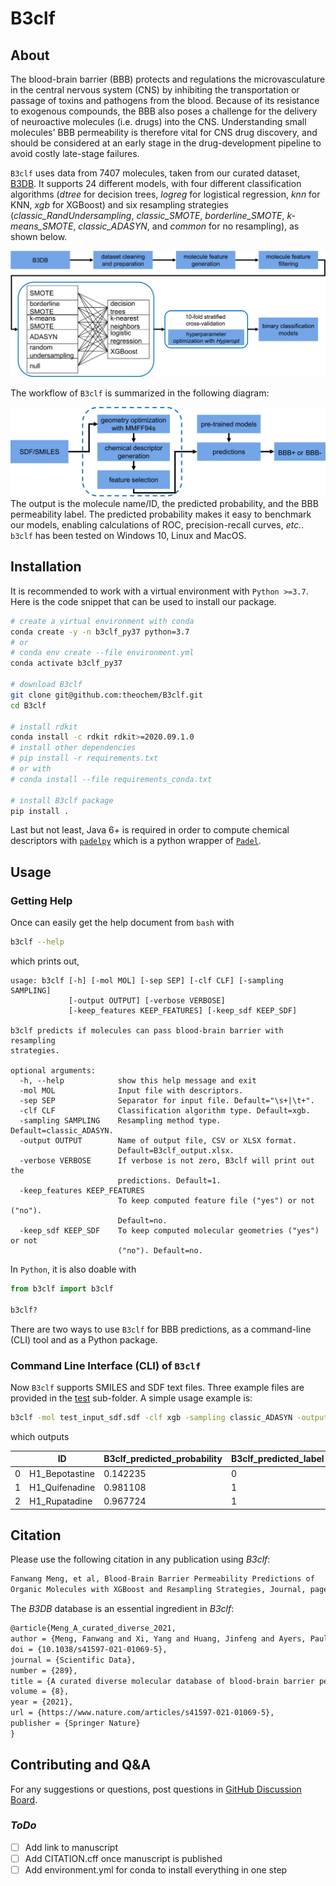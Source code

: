 # B3clf

## About

The blood-brain barrier (BBB) protects and regulations the microvasculature in the central nervous system (CNS)
by inhibiting the transportation or passage of toxins and pathogens from the blood. Because of its resistance to 
exogenous compounds, the BBB also poses a challenge for the
delivery of neuroactive molecules (i.e. drugs) into the CNS. 
Understanding small molecules' BBB permeability is therefore vital for CNS drug discovery, and should 
be considered at an early stage in the drug-development pipeline to avoid costly late-stage failures.

`B3clf` uses data from 7407 molecules, taken from our curated dataset, 
[B3DB](https://github.com/theochem/B3DB). It supports
24 different models, with four different classification algorithms (_dtree_ for decision
trees, _logreg_ for logistical regression, _knn_ for KNN, _xgb_ for XGBoost) and six resampling
strategies (_classic_RandUndersampling_, _classic_SMOTE_, _borderline_SMOTE_, _k-means_SMOTE_, _classic_ADASYN_,
and _common_ for no resampling), as shown below.

![BBB_general_workflow_v4.png](b3clf/BBB_general_workflow_v4.png)

The workflow of `B3clf` is summarized in the following diagram:

![b3clf_structure.png](b3clf/b3clf_structure.png)
The output is the molecule name/ID, the predicted probability, and the BBB
permeability label. The predicted probability makes it easy to benchmark our models, enabling
calculations of ROC, precision-recall curves, _etc._. `b3clf` has been tested on Windows 10,
Linux and MacOS.

## Installation

It is recommended to work with a virtual environment with `Python >=3.7`. Here is the code
snippet that can be used to install our package.

```bash
# create a virtual environment with conda
conda create -y -n b3clf_py37 python=3.7
# or
# conda env create --file environment.yml
conda activate b3clf_py37

# download B3clf
git clone git@github.com:theochem/B3clf.git
cd B3clf

# install rdkit
conda install -c rdkit rdkit>=2020.09.1.0
# install other dependencies
# pip install -r requirements.txt
# or with
# conda install --file requirements_conda.txt

# install B3clf package
pip install .
```

Last but not least, Java 6+ is required in order to compute chemical descriptors with
[`padelpy`](https://github.com/ecrl/padelpy) which is a python wrapper of
[`Padel`](http://www.yapcwsoft.com/dd/padeldescriptor/).

## Usage

### Getting Help

Once can easily get the help document from `bash` with

```bash
b3clf --help
```

which prints out,

```
usage: b3clf [-h] [-mol MOL] [-sep SEP] [-clf CLF] [-sampling SAMPLING]
             [-output OUTPUT] [-verbose VERBOSE]
             [-keep_features KEEP_FEATURES] [-keep_sdf KEEP_SDF]

b3clf predicts if molecules can pass blood-brain barrier with resampling
strategies.

optional arguments:
  -h, --help            show this help message and exit
  -mol MOL              Input file with descriptors.
  -sep SEP              Separator for input file. Default="\s+|\t+".
  -clf CLF              Classification algorithm type. Default=xgb.
  -sampling SAMPLING    Resampling method type. Default=classic_ADASYN.
  -output OUTPUT        Name of output file, CSV or XLSX format.
                        Default=B3clf_output.xlsx.
  -verbose VERBOSE      If verbose is not zero, B3clf will print out the
                        predictions. Default=1.
  -keep_features KEEP_FEATURES
                        To keep computed feature file ("yes") or not ("no").
                        Default=no.
  -keep_sdf KEEP_SDF    To keep computed molecular geometries ("yes") or not
                        ("no"). Default=no.
```

In `Python`, it is also doable with

```python
from b3clf import b3clf

b3clf?
```

There are two ways to use `B3clf` for BBB predictions, as a command-line (CLI) tool and as a Python
package.

### Command Line Interface (CLI) of `B3clf`

Now `B3clf` supports SMILES and SDF text files. Three example files are provided in the
[test](b3clf/test) sub-folder. A simple usage example is:

```bash
b3clf -mol test_input_sdf.sdf -clf xgb -sampling classic_ADASYN -output test_SMILES_pred.xlsx -verbose 1
```

which outputs

|   | ID             | B3clf_predicted_probability | B3clf_predicted_label |
| - | -------------- | --------------------------- | --------------------- |
| 0 | H1_Bepotastine | 0.142235                    | 0                     |
| 1 | H1_Quifenadine | 0.981108                    | 1                     |
| 2 | H1_Rupatadine  | 0.967724                    | 1                     |

## Citation

Please use the following citation in any publication using *B3clf*:

```md
Fanwang Meng, et al, Blood-Brain Barrier Permeability Predictions of
Organic Molecules with XGBoost and Resampling Strategies, Journal, page, volume, year, doi.
```
The *B3DB* database is an essential ingredient in *B3clf*:
```md
@article{Meng_A_curated_diverse_2021,
author = {Meng, Fanwang and Xi, Yang and Huang, Jinfeng and Ayers, Paul W.},
doi = {10.1038/s41597-021-01069-5},
journal = {Scientific Data},
number = {289},
title = {A curated diverse molecular database of blood-brain barrier permeability with chemical descriptors},
volume = {8},
year = {2021},
url = {https://www.nature.com/articles/s41597-021-01069-5},
publisher = {Springer Nature}
}
```

## Contributing and Q&A

For any suggestions or questions, post questions in
[GitHub Discussion Board](https://github.com/theochem/B3clf/discussions).

### _ToDo_

- [ ] Add link to manuscript
- [ ] Add CITATION.cff once manuscript is published
- [ ] Add environment.yml for conda to install everything in one step
